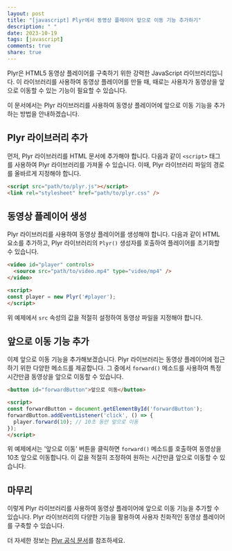 ```yaml
---
layout: post
title: "[javascript] Plyr에서 동영상 플레이어 앞으로 이동 기능 추가하기"
description: " "
date: 2023-10-19
tags: [javascript]
comments: true
share: true
---
```


Plyr은 HTML5 동영상 플레이어를 구축하기 위한 강력한 JavaScript 라이브러리입니다. 이 라이브러리를 사용하여 동영상 플레이어를 만들 때, 때로는 사용자가 동영상을 앞으로 이동할 수 있는 기능이 필요할 수 있습니다.

이 문서에서는 Plyr 라이브러리를 사용하여 동영상 플레이어에 앞으로 이동 기능을 추가하는 방법을 안내하겠습니다.

## Plyr 라이브러리 추가

먼저, Plyr 라이브러리를 HTML 문서에 추가해야 합니다. 다음과 같이 `<script>` 태그를 사용하여 Plyr 라이브러리를 가져올 수 있습니다. 이때, Plyr 라이브러리 파일의 경로를 올바르게 지정해야 합니다.

```html
<script src="path/to/plyr.js"></script>
<link rel="stylesheet" href="path/to/plyr.css" />
```

## 동영상 플레이어 생성

Plyr 라이브러리를 사용하여 동영상 플레이어를 생성해야 합니다. 다음과 같이 HTML 요소를 추가하고, Plyr 라이브러리의 `Plyr()` 생성자를 호출하여 플레이어를 초기화할 수 있습니다.

```html
<video id="player" controls>
  <source src="path/to/video.mp4" type="video/mp4" />
</video>

<script>
const player = new Plyr('#player');
</script>
```

위 예제에서 `src` 속성의 값을 적절히 설정하여 동영상 파일을 지정해야 합니다.

## 앞으로 이동 기능 추가

이제 앞으로 이동 기능을 추가해보겠습니다. Plyr 라이브러리는 동영상 플레이어에 접근하기 위한 다양한 메소드를 제공합니다. 그 중에서 `forward()` 메소드를 사용하여 특정 시간만큼 동영상을 앞으로 이동할 수 있습니다.

```html
<button id="forwardButton">앞으로 이동</button>

<script>
const forwardButton = document.getElementById('forwardButton');
forwardButton.addEventListener('click', () => {
  player.forward(10); // 10초 동안 앞으로 이동
});
</script>
```

위 예제에서는 '앞으로 이동' 버튼을 클릭하면 `forward()` 메소드를 호출하여 동영상을 10초 앞으로 이동합니다. 이 값을 적절히 조정하여 원하는 시간만큼 앞으로 이동할 수 있습니다.

## 마무리

이렇게 Plyr 라이브러리를 사용하여 동영상 플레이어에 앞으로 이동 기능을 추가할 수 있습니다. Plyr 라이브러리의 다양한 기능을 활용하여 사용자 친화적인 동영상 플레이어를 구축할 수 있습니다.

더 자세한 정보는 [Plyr 공식 문서](https://plyr.io/)를 참조하세요.